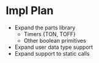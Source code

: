 # Impl Plan

 * Expand the parts library
    * Timers {TON, TOFF}
    * Other boolean primitives
 * Expand user data type support
 * Expand support to static calls 

